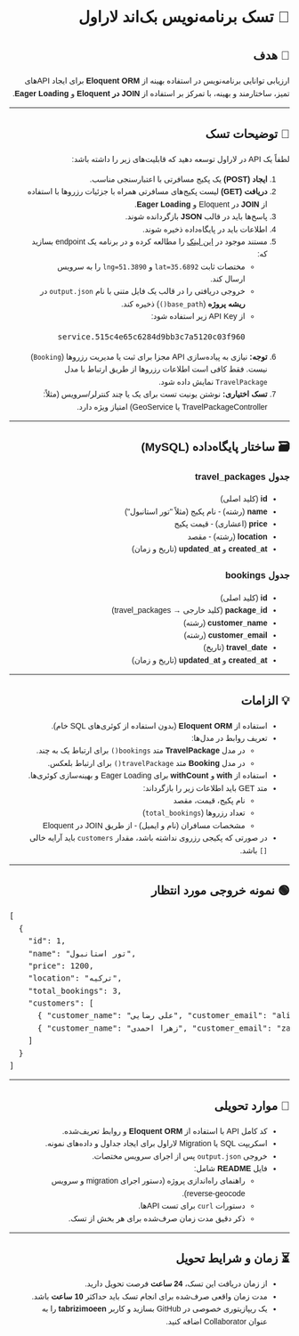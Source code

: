 <div dir="rtl" style="font-family: Tahoma, sans-serif; line-height: 1.6;">

<h1>🚀 تسک برنامه‌نویس بک‌اند لاراول</h1>

<h2>🎯 هدف</h2>
<p>
ارزیابی توانایی برنامه‌نویس در استفاده بهینه از <strong>Eloquent ORM</strong> برای ایجاد APIهای تمیز، ساختارمند و بهینه، با تمرکز بر استفاده از <strong>JOIN در Eloquent</strong> و <strong>Eager Loading</strong>.
</p>

<hr>

<h2>📝 توضیحات تسک</h2>
<p>لطفاً یک API در لاراول توسعه دهید که قابلیت‌های زیر را داشته باشد:</p>
<ol>
  <li><strong>ایجاد (POST)</strong> یک پکیج مسافرتی با اعتبارسنجی مناسب.</li>
  <li><strong>دریافت (GET)</strong> لیست پکیج‌های مسافرتی همراه با جزئیات رزروها با استفاده از <strong>JOIN</strong> در Eloquent و <strong>Eager Loading</strong>.</li>
  <li>پاسخ‌ها باید در قالب <strong>JSON</strong> بازگردانده شوند.</li>
  <li>اطلاعات باید در پایگاه‌داده ذخیره شوند.</li>
  <li>مستند موجود در <a href="https://platform.neshan.org/api/reverse-geocoding/" target="_blank">این لینک</a> را مطالعه کرده و در برنامه یک endpoint بسازید که:
    <ul>
      <li>مختصات ثابت <code>lat=35.6892</code> و <code>lng=51.3890</code> را به سرویس ارسال کند.</li>
      <li>خروجی دریافتی را در قالب یک فایل متنی با نام <code>output.json</code> در <strong>ریشه پروژه</strong> (<code>base_path()</code>) ذخیره کند.</li>
      <li>از API Key زیر استفاده شود:
        <pre>service.515c4e65c6284d9bb3c7a5120c03f960</pre>
      </li>
    </ul>
  </li>
  <li><strong>توجه:</strong> نیازی به پیاده‌سازی API مجزا برای ثبت یا مدیریت رزروها (<code>Booking</code>) نیست. فقط کافی است اطلاعات رزروها از طریق ارتباط با مدل <code>TravelPackage</code> نمایش داده شود.</li>
  <li><strong>تسک اختیاری:</strong> نوشتن یونیت تست برای یک یا چند کنترلر/سرویس (مثلاً: TravelPackageController یا GeoService) امتیاز ویژه دارد.</li>
</ol>

<hr>

<h2>🗃️ ساختار پایگاه‌داده (MySQL)</h2>

<h3>جدول travel_packages</h3>
<ul>
  <li><strong>id</strong> (کلید اصلی)</li>
  <li><strong>name</strong> (رشته) - نام پکیج (مثلاً "تور استانبول")</li>
  <li><strong>price</strong> (اعشاری) - قیمت پکیج</li>
  <li><strong>location</strong> (رشته) - مقصد</li>
  <li><strong>created_at</strong> و <strong>updated_at</strong> (تاریخ و زمان)</li>
</ul>

<h3>جدول bookings</h3>
<ul>
  <li><strong>id</strong> (کلید اصلی)</li>
  <li><strong>package_id</strong> (کلید خارجی → travel_packages)</li>
  <li><strong>customer_name</strong> (رشته)</li>
  <li><strong>customer_email</strong> (رشته)</li>
  <li><strong>travel_date</strong> (تاریخ)</li>
  <li><strong>created_at</strong> و <strong>updated_at</strong> (تاریخ و زمان)</li>
</ul>

<hr>

<h2>💡 الزامات</h2>
<ul>
  <li>استفاده از <strong>Eloquent ORM</strong> (بدون استفاده از کوئری‌های SQL خام).</li>
  <li>تعریف روابط در مدل‌ها:
    <ul>
      <li>در مدل <strong>TravelPackage</strong> متد <code>bookings()</code> برای ارتباط یک به چند.</li>
      <li>در مدل <strong>Booking</strong> متد <code>travelPackage()</code> برای ارتباط بلعکس.</li>
    </ul>
  </li>
  <li>استفاده از <strong>with</strong> و <strong>withCount</strong> برای Eager Loading و بهینه‌سازی کوئری‌ها.</li>
  <li>متد GET باید اطلاعات زیر را بازگرداند:
    <ul>
      <li>نام پکیج، قیمت، مقصد</li>
      <li>تعداد رزروها (<code>total_bookings</code>)</li>
      <li>مشخصات مسافران (نام و ایمیل) - از طریق JOIN در Eloquent</li>
    </ul>
  </li>
  <li>در صورتی که پکیجی رزروی نداشته باشد، مقدار <code>customers</code> باید آرایه خالی <code>[]</code> باشد.</li>
</ul>

<hr>

<h2>🟢 نمونه خروجی مورد انتظار</h2>
<pre dir="ltr">
[
  {
    "id": 1,
    "name": "تور استانبول",
    "price": 1200,
    "location": "ترکیه",
    "total_bookings": 3,
    "customers": [
      { "customer_name": "علی رضایی", "customer_email": "ali@example.com" },
      { "customer_name": "زهرا احمدی", "customer_email": "zahra@example.com" }
    ]
  }
]
</pre>

<hr>

<h2>🚀 موارد تحویلی</h2>
<ul>
  <li>کد کامل API با استفاده از <strong>Eloquent ORM</strong> و روابط تعریف‌شده.</li>
  <li>اسکریپت SQL یا Migration لاراول برای ایجاد جداول و داده‌های نمونه.</li>
  <li>خروجی <code>output.json</code> پس از اجرای سرویس مختصات.</li>
  <li>فایل <strong>README</strong> شامل:
    <ul>
      <li>راهنمای راه‌اندازی پروژه (دستور اجرای migration و سرویس reverse-geocode).</li>
      <li>دستورات <code>curl</code> برای تست APIها.</li>
      <li>ذکر دقیق مدت زمان صرف‌شده برای هر بخش از تسک.</li>
    </ul>
  </li>
</ul>

<hr>

<h2>⏳ زمان و شرایط تحویل</h2>
<ul>
  <li>از زمان دریافت این تسک، <strong>24 ساعت</strong> فرصت تحویل دارید.</li>
  <li>مدت زمان واقعی صرف‌شده برای انجام تسک باید حداکثر <strong>10 ساعت</strong> باشد.</li>
  <li>یک ریپازیتوری خصوصی در GitHub بسازید و کاربر <strong>tabrizimoeen</strong> را به عنوان Collaborator اضافه کنید.</li>
</ul>

</div>
